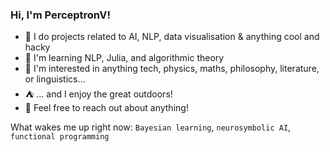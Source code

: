 ### Hi, I'm PerceptronV!

- 🦾 I do projects related to AI, NLP, data visualisation & anything cool and hacky
- 🧠 I'm learning NLP, Julia, and algorithmic theory
- 🧩 I'm interested in anything tech, physics, maths, philosophy, literature, or linguistics...
- ⛺ ... and I enjoy the great outdoors!
- 🤝 Feel free to reach out about anything!

What wakes me up right now: `Bayesian learning`, `neurosymbolic AI`, `functional programming`
